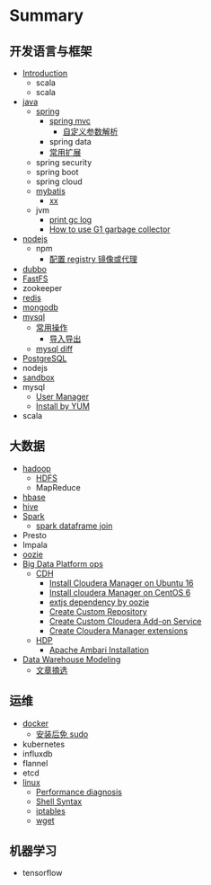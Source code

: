 # Summary

## 开发语言与框架

* [Introduction](README.md)
  * scala
  * scala
* [java](java.md)
  * [spring](java/spring.md)
    * [spring mvc](java/spring/spring-mvc.md)
      * [自定义参数解析](java/spring/spring-mvc/zi-ding-yi-can-shu-jie-xi.md)
    * spring data
    * [常用扩展](java/spring/chang-yong-kuo-zhan.md)
  * spring security
  * spring boot
  * spring cloud 
  * [mybatis](java/mybatis.md)
    * [xx](java/mybatis/xxx.md)
  * jvm
    * [print gc log ](java/print-gc-log.md)
    * [How to use G1 garbage collector](java/how-to-use-g1-garbage-collector.md)
* [nodejs](nodejs.md)
  * npm
    * [配置 registry 镜像或代理](nodejs/pei-zhiregistry-jing-xiang-huo-dai-li.md)
* [dubbo](dubbo.md)
* [FastFS](fastfs.md)
* zookeeper
* [redis](redis.md)
* [mongodb](mongodb.md)
* [mysql](mysql.md)
  * [常用操作](mysql/chang-yong-cao-zuo.md)
    * [导入导出](mysql/chang-yong-cao-zuo/dao-ru-dao-chu.md)
  * [mysql diff ](mysql/mysql-diff.md)
* [PostgreSQL](postgresql.md)
* nodejs
* [sandbox](sandbox.md)
* mysql
  * [User Manager](user-manager.md)
  * [Install by YUM](install-by-yum.md)
* scala

## 大数据

* [hadoop](hadoop.md)
  * [HDFS](hadoop/hdfs.md)
  * MapReduce
* [hbase](spring/xxx.md)
* [hive](spring/README.md)
* [Spark](spark.md)
  * [spark dataframe join](spark/spark-dataframe-join.md)
* Presto
* Impala
* [oozie](oozie.md)
* [Big Data Platform ops](big-data-platform-ops.md)
  * [CDH](big-data-platform-ops/cdh.md)
    * [Install  Cloudera Manager on Ubuntu 16](big-data-platform-ops/cdh/install-cm-on-ubuntu-16.md)
    * [Install cloudera Manager on CentOS 6 ](big-data-platform-ops/cdh/install-cloudera-manager-on-centos-6.md)
    * [extjs dependency by oozie](big-data-platform-ops/cdh/extjs-dependency-by-oozie.md)
    * [Create Custom Repository](big-data-platform-ops/cdh/create-custom-repository.md)
    * [Create Custom Cloudera Add-on Service](big-data-platform-ops/cdh/create-custom-cloudera-add-on-service.md)
    * [Create Cloudera Manager extensions](big-data-platform-ops/cdh/create-cloudera-manager-extensions.md)
  * [HDP](big-data-platform-ops/hdp.md)
    * [Apache Ambari Installation](big-data-platform-ops/apache-ambari-installation.md)
* [Data Warehouse Modeling](data-warehouse-modeling.md)
  * [文章摘选](data-warehouse-modeling/wen-zhang-zhai-xuan.md)

## 运维

* [docker](yun-wei/docker.md)
  * [安装后免 sudo](yun-wei/docker/an-zhuang-hou-mian-sudo.md)
* kubernetes
* influxdb
* flannel
* etcd
* [linux](yun-wei/linux.md)
  * [Performance diagnosis](yun-wei/linux/performance-diagnosis.md)
  * [Shell Syntax ](yun-wei/linux/shell-syntax.md)
  * [iptables](yun-wei/linux/iptables.md)
  * [wget](yun-wei/linux/wget.md)

## 机器学习

* tensorflow

